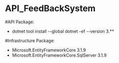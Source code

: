 # API_FeedBackSystem

#API
Package: 
- dotnet tool install --global dotnet -ef --version 3.**

#Infrastructure
Package: 
- Microsoft.EntityFrameworkCore 3.1.9
- Microsoft.EntityFrameworkCore.SqlServer 3.1.9

